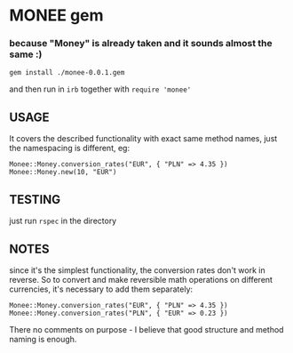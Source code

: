 # MONEE gem
### because "Money" is already taken and it sounds almost the same :)

`gem install ./monee-0.0.1.gem`

and then run in `irb` together with `require 'monee'`

## USAGE
It covers the described functionality with exact same method names, just the namespacing is different, eg:

`Monee::Money.conversion_rates("EUR", { "PLN" => 4.35 })`
`Monee::Money.new(10, "EUR")`

## TESTING
just run `rspec` in the directory

## NOTES
since it's the simplest functionality, the conversion rates don't work in reverse. So to convert and make reversible math operations on different currencies, it's necessary to add them separately:

`Monee::Money.conversion_rates("EUR", { "PLN" => 4.35 })`
`Monee::Money.conversion_rates("PLN", { "EUR" => 0.23 })`

There no comments on purpose - I believe that good structure and method naming is enough.
